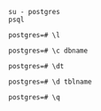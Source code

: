 ```
su - postgres
psql
```

```
postgres=# \l
```

```
postgres=# \c dbname
```

```
postgres=# \dt
```

```
postgres=# \d tblname
```

```
postgres=# \q
```

